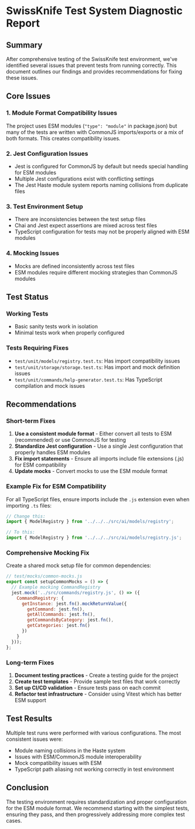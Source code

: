 # SwissKnife Test System Diagnostic Report

## Summary
After comprehensive testing of the SwissKnife test environment, we've identified several issues that prevent tests from running correctly. This document outlines our findings and provides recommendations for fixing these issues.

## Core Issues

### 1. Module Format Compatibility Issues
The project uses ESM modules (`"type": "module"` in package.json) but many of the tests are written with CommonJS imports/exports or a mix of both formats. This creates compatibility issues.

### 2. Jest Configuration Issues
- Jest is configured for CommonJS by default but needs special handling for ESM modules
- Multiple Jest configurations exist with conflicting settings
- The Jest Haste module system reports naming collisions from duplicate files

### 3. Test Environment Setup
- There are inconsistencies between the test setup files
- Chai and Jest expect assertions are mixed across test files
- TypeScript configuration for tests may not be properly aligned with ESM modules

### 4. Mocking Issues
- Mocks are defined inconsistently across test files
- ESM modules require different mocking strategies than CommonJS modules

## Test Status

### Working Tests
- Basic sanity tests work in isolation
- Minimal tests work when properly configured

### Tests Requiring Fixes
- `test/unit/models/registry.test.ts`: Has import compatibility issues
- `test/unit/storage/storage.test.ts`: Has import and mock definition issues
- `test/unit/commands/help-generator.test.ts`: Has TypeScript compilation and mock issues

## Recommendations

### Short-term Fixes
1. **Use a consistent module format** - Either convert all tests to ESM (recommended) or use CommonJS for testing
2. **Standardize Jest configuration** - Use a single Jest configuration that properly handles ESM modules
3. **Fix import statements** - Ensure all imports include file extensions (.js) for ESM compatibility
4. **Update mocks** - Convert mocks to use the ESM module format

### Example Fix for ESM Compatibility
For all TypeScript files, ensure imports include the `.js` extension even when importing `.ts` files:

```typescript
// Change this:
import { ModelRegistry } from '../../../src/ai/models/registry';

// To this:
import { ModelRegistry } from '../../../src/ai/models/registry.js';
```

### Comprehensive Mocking Fix
Create a shared mock setup file for common dependencies:

```javascript
// test/mocks/common-mocks.js
export const setupCommonMocks = () => {
  // Example mocking CommandRegistry
  jest.mock('../src/commands/registry.js', () => ({
    CommandRegistry: {
      getInstance: jest.fn().mockReturnValue({
        getCommand: jest.fn(),
        getAllCommands: jest.fn(),
        getCommandsByCategory: jest.fn(),
        getCategories: jest.fn()
      })
    }
  }));
};
```

### Long-term Fixes
1. **Document testing practices** - Create a testing guide for the project
2. **Create test templates** - Provide sample test files that work correctly
3. **Set up CI/CD validation** - Ensure tests pass on each commit
4. **Refactor test infrastructure** - Consider using Vitest which has better ESM support

## Test Results
Multiple test runs were performed with various configurations. The most consistent issues were:
- Module naming collisions in the Haste system
- Issues with ESM/CommonJS module interoperability
- Mock compatibility issues with ESM
- TypeScript path aliasing not working correctly in test environment

## Conclusion
The testing environment requires standardization and proper configuration for the ESM module format. We recommend starting with the simplest tests, ensuring they pass, and then progressively addressing more complex test cases.
